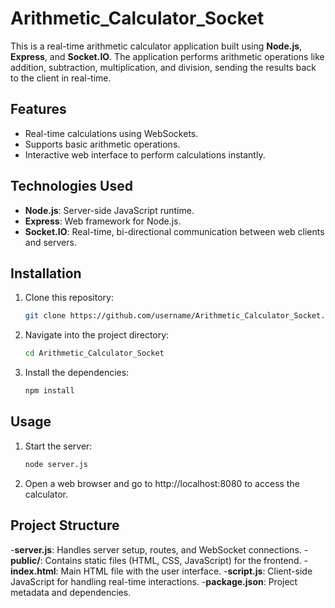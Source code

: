 # Arithmetic_Calculator_Socket

This is a real-time arithmetic calculator application built using **Node.js**, **Express**, and **Socket.IO**. The application performs arithmetic operations like addition, subtraction, multiplication, and division, sending the results back to the client in real-time.

## Features

- Real-time calculations using WebSockets.
- Supports basic arithmetic operations.
- Interactive web interface to perform calculations instantly.

## Technologies Used

- **Node.js**: Server-side JavaScript runtime.
- **Express**: Web framework for Node.js.
- **Socket.IO**: Real-time, bi-directional communication between web clients and servers.

## Installation

1. Clone this repository:
   ```bash
   git clone https://github.com/username/Arithmetic_Calculator_Socket.git

2. Navigate into the project directory:
   ```bash
   cd Arithmetic_Calculator_Socket

3. Install the dependencies:
   ```bash
   npm install

## Usage

1. Start the server:
   ```bash
   node server.js

2. Open a web browser and go to http://localhost:8080 to access the calculator.

## Project Structure

-**server.js**: Handles server setup, routes, and WebSocket connections.
-**public/**: Contains static files (HTML, CSS, JavaScript) for the frontend.
   -**index.html**: Main HTML file with the user interface.
   -**script.js**: Client-side JavaScript for handling real-time interactions.
-**package.json**: Project metadata and dependencies.


